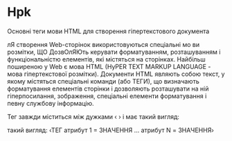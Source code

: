 # Hpk


Основні теги мови HTML для створення гіпертекстового документа

лЯ
створення
Web-сторінок використовуються спеціальні мо ви
розмітки,
ЩО
ДозвОлЯЮть
керувати
форматуванням,
розташуванням і функціональністю елементів, які містяться на сторінках. Найбільш поширеною у Web є мова
HTML (HyPER TEXT
MARKUP LANGUAGE - мова гіпертекстової розмітки).
Документи HTML являють собою текст, у якому містяться спеціальні команди
(або ТЕГИ), що визначають форматування елементів сторінки і
дозволяють розташувати на
ній гіперпосилання,
зображення,
спеціальні елементи форматування і певну службову інформацію.

Тег завжди міститься між дужками ‹ › і має
такий вигляд:


такий вигляд:
‹ТЕГ атрибут 1 = ЗНАЧЕННЯ ... атрибут N = ЗНАЧЕННЯ›
